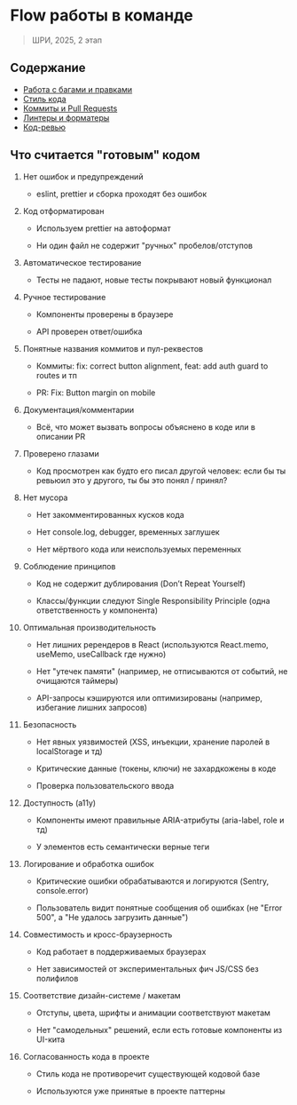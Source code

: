 # Flow работы в команде

> ШРИ, 2025, 2 этап

## Содержание

- [Работа с багами и правками](BugsFlow/README.MD)
- [Стиль кода](CodeStyle/README.MD)
- [Коммиты и Pull Requests](CommitsAndPullRequests/README.MD)
- [Линтеры и форматеры](LintersAndFormatters/README.MD)
- [Код-ревью](Reviews/README.MD)

## Что считается "готовым" кодом

1. Нет ошибок и предупреждений

   - eslint, prettier и сборка проходят без ошибок

2. Код отформатирован

   - Используем prettier на автоформат

   - Ни один файл не содержит "ручных" пробелов/отступов

3. Автоматическое тестирование

   - Тесты не падают, новые тесты покрывают новый функционал

4. Ручное тестирование

   - Компоненты проверены в браузере

   - API проверен ответ/ошибка

5. Понятные названия коммитов и пул-реквестов

   - Коммиты: fix: correct button alignment, feat: add auth guard to routes и тп

   - PR: Fix: Button margin on mobile

6. Документация/комментарии

   - Всё, что может вызвать вопросы объяснено в коде или в описании PR

7. Проверено глазами

   - Код просмотрен как будто его писал другой человек: если бы ты ревьюил это у другого, ты бы это понял / принял?

8. Нет мусора

   - Нет закомментированных кусков кода

   - Нет console.log, debugger, временных заглушек

   - Нет мёртвого кода или неиспользуемых переменных

9. Соблюдение принципов

   - Код не содержит дублирования (Don’t Repeat Yourself)

   - Классы/функции следуют Single Responsibility Principle (одна ответственность у компонента)

10. Оптимальная производительность

    - Нет лишних ререндеров в React (используются React.memo, useMemo, useCallback где нужно)

    - Нет "утечек памяти" (например, не отписываются от событий, не очищаются таймеры)

    - API-запросы кэшируются или оптимизированы (например, избегание лишних запросов)

11. Безопасность

    - Нет явных уязвимостей (XSS, инъекции, хранение паролей в localStorage и тд)

    - Критические данные (токены, ключи) не захардкожены в коде

    - Проверка пользовательского ввода

12. Доступность (a11y)

    - Компоненты имеют правильные ARIA-атрибуты (aria-label, role и тд)

    - У элементов есть семантически верные теги

13. Логирование и обработка ошибок

    - Критические ошибки обрабатываются и логируются (Sentry, console.error)

    - Пользователь видит понятные сообщения об ошибках (не "Error 500", а "Не удалось загрузить данные")

14. Совместимость и кросс-браузерность

    - Код работает в поддерживаемых браузерах

    - Нет зависимостей от экспериментальных фич JS/CSS без полифилов

15. Соответствие дизайн-системе / макетам

    - Отступы, цвета, шрифты и анимации соответствуют макетам

    - Нет "самодельных" решений, если есть готовые компоненты из UI-кита

16. Согласованность кода в проекте

    - Стиль кода не противоречит существующей кодовой базе

    - Используются уже принятые в проекте паттерны
